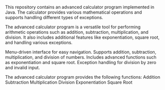 This repository contains an advanced calculator program implemented in Java. The calculator provides various mathematical operations and supports handling different types of exceptions.

The advanced calculator program is a versatile tool for performing arithmetic operations such as addition, subtraction, multiplication, and division. It also includes additional features like exponentiation, square root, and handling various exceptions.

Menu-driven interface for easy navigation.
Supports addition, subtraction, multiplication, and division of numbers.
Includes advanced functions such as exponentiation and square root.
Exception handling for division by zero and invalid input.

The advanced calculator program provides the following functions:
Addition
Subtraction
Multiplication
Division
Exponentiation
Square Root
